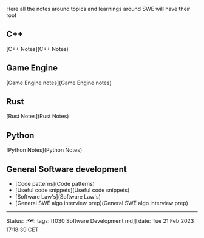 Here all the notes around topics and learnings around SWE will have their root


## C++
[C++ Notes](C++ Notes)

## Game Engine
[Game Engine notes](Game Engine notes)

## Rust
[Rust Notes](Rust Notes)

## Python
[Python Notes](Python Notes)

## General Software development 
- [Code patterns](Code patterns)
- [Useful code snippets](Useful code snippets)
- [Software Law's](Software Law's)
- [General SWE algo interview prep](General SWE algo interview prep)

---
Status: :🗺️:
tags: [[030 Software Development.md]]
date: Tue 21 Feb 2023 17:18:39 CET
